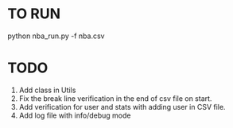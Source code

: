# TO RUN

python nba_run.py -f nba.csv

# TODO

1. Add class in Utils
2. Fix the break line verification in the end of csv file on start.
3. Add verification for user and stats with adding user in CSV file.
4. Add log file with info/debug mode
